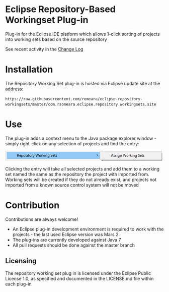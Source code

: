 # Eclipse Repository-Based Workingset Plug-in

Plug-in for the Eclipse IDE platform which allows 1-click sorting of projects into working sets based on the source repository

See recent activity in the [Change Log](CHANGELOG.md)

# Installation

The Repository Working Set plug-in is hosted via Eclipse update site at the address:

`https://raw.githubusercontent.com/romeara/eclipse-repository-workingsets/master/com.rsomeara.eclipse.repository.workingsets.site`

# Use

The plug-in adds a context menu to the Java package explorer window - simply right-click on any selection of projects and find the entry:

![Popup image](/doc/PopupMenu.png)

Clicking the entry will take all selected projects and add them to a working set named the same as the repository the project with imported from. Working sets will be created if they do not already exist, and projects not imported from a known source control system will not be moved

# Contribution

Contributions are always welcome! 

* An Eclipse plug-in development environment is required to work with the projects - the last used Eclipse version was Mars 2. 
* The plug-ins are currently developed against Java 7
* All pull requests should be done against the master branch

## Licensing

The repository working set plug in is licensed under the Eclipse Public License 1.0, as specified and documented in the LICENSE.md file within each plug-in
